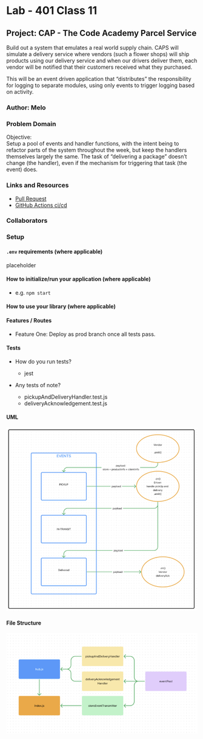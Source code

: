# Lab - 401 Class 11

## Project: CAP - The Code Academy Parcel Service

Build out a system that emulates a real world supply chain. CAPS will simulate a delivery service where vendors (such a flower shops) will ship products using our delivery service and when our drivers deliver them, each vendor will be notified that their customers received what they purchased.

This will be an event driven application that “distributes” the responsibility for logging to separate modules, using only events to trigger logging based on activity.

### Author: Melo

### Problem Domain

Objective:  
Setup a pool of events and handler functions, with the intent being to refactor parts of the system throughout the week, but keep the handlers themselves largely the same. The task of “delivering a package” doesn’t change (the handler), even if the mechanism for triggering that task (the event) does.

### Links and Resources

- [Pull Request](https://github.com/MelodicXP/caps/pull/1)
- [GitHub Actions ci/cd](https://github.com/MelodicXP/caps/actions)

### Collaborators

### Setup

#### `.env` requirements (where applicable)

placeholder

#### How to initialize/run your application (where applicable)

- e.g. `npm start`

#### How to use your library (where applicable)

#### Features / Routes

- Feature One: Deploy as prod branch once all tests pass.

#### Tests

- How do you run tests?
  - jest

- Any tests of note?  
  - pickupAndDeliveryHandler.test.js
  - deliveryAcknowledgement.test.js

#### UML

![Lab-11-UML](./assets/UML.png)

#### File Structure

![Lab-11-UML-File-Structure](./assets/FileStruc.png)

